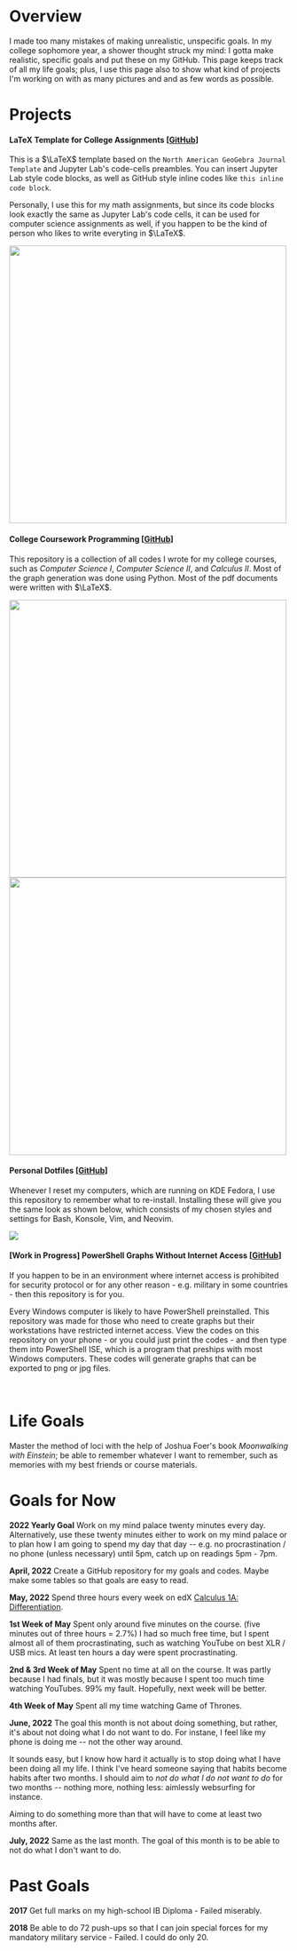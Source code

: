 # Overview

I made too many mistakes of making
unrealistic, unspecific goals.
In my college sophomore year, a shower
thought struck my mind:
I gotta make realistic, specific goals
and put these on my GitHub.
This page keeps track of all my life
goals; plus, I use this page
also to show what kind of projects
I'm working on with as many pictures and
and as few words as possible.



# Projects

#### LaTeX Template for College Assignments [[GitHub](https://github.com/soobinrho/latex-college-assignments-template)]

This is a $\LaTeX$ template based on the
`North American GeoGebra Journal Template` and
Jupyter Lab's code-cells preambles.
You can insert Jupyter Lab style code blocks,
as well as GitHub style inline codes like `this inline code block`.

Personally, I use this for my math assignments, but since its
code blocks look exactly the same as Jupyter Lab's code cells,
it can be used for computer science assignments as well,
if you happen to be the kind of person who likes
to write everyting in $\LaTeX$.

<img src="https://user-images.githubusercontent.com/19341857/174758273-d4410ce1-afe4-4d4e-8229-1f069ee8a165.png" width="500px">

<br>

#### College Coursework Programming [[GitHub](https://github.com/soobinrho/college-programming)]

This repository is a collection of all codes I wrote for my college courses,
such as *Computer Science I*, *Computer Science II*, and *Calculus II*.
Most of the graph generation was done using Python. Most of the pdf documents were
written with $\LaTeX$.

<img src="https://user-images.githubusercontent.com/19341857/176699968-c9cd420b-b0f9-47d5-98cb-320e533e9907.png" width="500px">

<img src="https://user-images.githubusercontent.com/19341857/184002427-9c12da89-9818-4590-b4c8-11bf8eac9032.svg" width="500px">

<br>

#### Personal Dotfiles [[GitHub](https://github.com/soobinrho/dotfiles-personal)]

Whenever I reset my computers, which
are running on KDE Fedora, I use
this repository to remember what to re-install.
Installing these will give you
the same look as shown below, which
consists of my chosen styles and settings for 
Bash, Konsole, Vim, and Neovim.

<img src="https://user-images.githubusercontent.com/19341857/184075267-9818b003-480e-4ceb-a172-f7e6a1d686c7.gif">

<br>

#### [Work in Progress] PowerShell Graphs Without Internet Access [[GitHub](https://github.com/soobinrho/powershell-graphs-without-internet-access)]

If you happen to be in an environment where
internet access is prohibited for security
protocol or for any other reason - e.g. military
in some countries - then this repository is for you.

Every Windows computer is likely to have
PowerShell preinstalled. This repository was
made for those who need to create graphs but
their workstations have restricted internet
access. View the codes on this repository
on your phone - or you could just print the codes -
and then type them into PowerShell ISE, which is a
program that preships with most Windows computers.
These codes will generate graphs that can
be exported to png or jpg files.

<br>

# Life Goals

Master the method of loci with the help of Joshua Foer's book *Moonwalking with Einstein*; be able to remember whatever I want to remember, such as memories with my best friends or course materials.



# Goals for Now

**2022 Yearly Goal** Work on my mind palace twenty minutes every day.
Alternatively, use these twenty minutes either to work on my mind palace
or to plan how I am going to spend my day that day
-- e.g. no procrastination / no phone (unless necessary) until 5pm,
catch up on readings 5pm - 7pm.

**April, 2022** Create a GitHub repository for my goals and codes.
Maybe make some tables so that goals are easy to read.

**May, 2022** Spend three hours every week on edX
[Calculus 1A: Differentiation](https://www.edx.org/course/calculus-1a-differentiation).

**1st Week of May** Spent only around five minutes on the course.
(five minutes out of three hours = 2.7%) I had so much free time, but
I spent almost all of them procrastinating, such as watching YouTube on
best XLR / USB mics. At least ten hours a day were spent procrastinating.

**2nd & 3rd Week of May** Spent no time at all on the course.
It was partly because I had finals, but it was mostly because
I spent too much time watching YouTubes. 99% my fault. Hopefully, next week will be better.

**4th Week of May** Spent all my time watching Game of Thrones.

**June, 2022** The goal this month is not
about doing something, but rather, it's about
not doing what I do not want to do.
For instane, I feel like my phone is doing
me -- not the other way around.

It sounds easy, but I know how hard it
actually is to stop doing what I have been
doing all my life. I think I've heard someone
saying that habits become habits after
two months. I should aim to
*not do what I do not want to do* for
two months -- nothing more, nothing less:
aimlessly websurfing for instance.

Aiming to do something more than that will
have to come at least two months after.

**July, 2022** Same as the last month.
The goal of this month is to be able to
not do what I don't want to do.

<!---
**August, 2022** Again, same as the
last month. I gotta stop procrastinating.
Spent too much time on YouTube and Reddit.

**September, 2022** I reset the
two-months period for settling in a
new habit. Last month, I
utterly failed to do what I want to do.
This month, I'll try to stop my bad habit
of falling into doing what I don't wanna do.
The thing is, even if there was no Reddit
or YouTube, I would've found something else
to procrastinate with. So, it's not 
their problem; it's an internal problem I have.

It'd be nice if I can just close my eyes
or even just fall a sleep, whenever I feel
an urge to open Reddit, watch YouTube, or
whatever. Best case scenario, I'll try to
work on my mind palace whenever I feel the urge.

September 10, 2022
Whenever swimming, I used to have a problem 
of not being able to remember how many laps
I did. Today, I realized I can remember more
easily by using my mind palace. It turns out
I have fifteen spots for my school mind palace,
and the number of laps I do also happens to be
thirty. So, I just have to go through my
school mind palace twice to remember my laps.

-->


# Past Goals

**2017** Get full marks on my high-school IB Diploma - Failed miserably.

**2018** Be able to do 72 push-ups so that I can
join special forces for my mandatory
military service - Failed.
I could do only 20.

<!-- To Do
- Organize the goal section.

-->
